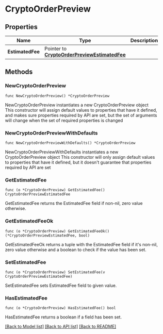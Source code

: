 # CryptoOrderPreview

## Properties

Name | Type | Description | Notes
------------ | ------------- | ------------- | -------------
**EstimatedFee** | Pointer to [**CryptoOrderPreviewEstimatedFee**](CryptoOrderPreviewEstimatedFee.md) |  | [optional] 

## Methods

### NewCryptoOrderPreview

`func NewCryptoOrderPreview() *CryptoOrderPreview`

NewCryptoOrderPreview instantiates a new CryptoOrderPreview object
This constructor will assign default values to properties that have it defined,
and makes sure properties required by API are set, but the set of arguments
will change when the set of required properties is changed

### NewCryptoOrderPreviewWithDefaults

`func NewCryptoOrderPreviewWithDefaults() *CryptoOrderPreview`

NewCryptoOrderPreviewWithDefaults instantiates a new CryptoOrderPreview object
This constructor will only assign default values to properties that have it defined,
but it doesn't guarantee that properties required by API are set

### GetEstimatedFee

`func (o *CryptoOrderPreview) GetEstimatedFee() CryptoOrderPreviewEstimatedFee`

GetEstimatedFee returns the EstimatedFee field if non-nil, zero value otherwise.

### GetEstimatedFeeOk

`func (o *CryptoOrderPreview) GetEstimatedFeeOk() (*CryptoOrderPreviewEstimatedFee, bool)`

GetEstimatedFeeOk returns a tuple with the EstimatedFee field if it's non-nil, zero value otherwise
and a boolean to check if the value has been set.

### SetEstimatedFee

`func (o *CryptoOrderPreview) SetEstimatedFee(v CryptoOrderPreviewEstimatedFee)`

SetEstimatedFee sets EstimatedFee field to given value.

### HasEstimatedFee

`func (o *CryptoOrderPreview) HasEstimatedFee() bool`

HasEstimatedFee returns a boolean if a field has been set.


[[Back to Model list]](../README.md#documentation-for-models) [[Back to API list]](../README.md#documentation-for-api-endpoints) [[Back to README]](../README.md)


